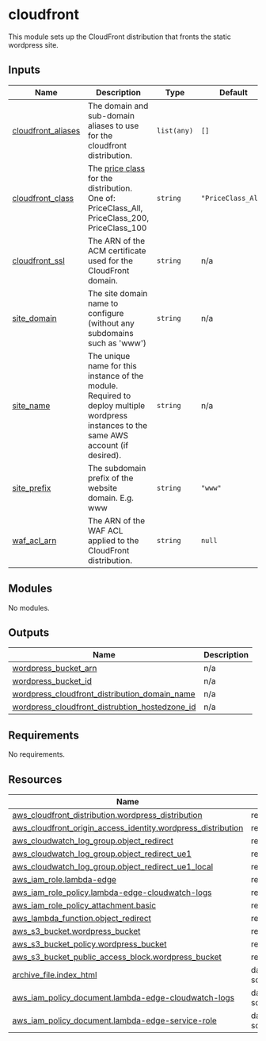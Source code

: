 <!-- BEGIN_TF_DOCS -->
# cloudfront

This module sets up the CloudFront distribution that fronts the static wordpress site.

## Inputs

| Name | Description | Type | Default | Required |
|------|-------------|------|---------|:--------:|
| <a name="input_cloudfront_aliases"></a> [cloudfront\_aliases](#input\_cloudfront\_aliases) | The domain and sub-domain aliases to use for the cloudfront distribution. | `list(any)` | `[]` | no |
| <a name="input_cloudfront_class"></a> [cloudfront\_class](#input\_cloudfront\_class) | The [price class](https://aws.amazon.com/cloudfront/pricing/) for the distribution. One of: PriceClass\_All, PriceClass\_200, PriceClass\_100 | `string` | `"PriceClass_All"` | no |
| <a name="input_cloudfront_ssl"></a> [cloudfront\_ssl](#input\_cloudfront\_ssl) | The ARN of the ACM certificate used for the CloudFront domain. | `string` | n/a | yes |
| <a name="input_site_domain"></a> [site\_domain](#input\_site\_domain) | The site domain name to configure (without any subdomains such as 'www') | `string` | n/a | yes |
| <a name="input_site_name"></a> [site\_name](#input\_site\_name) | The unique name for this instance of the module. Required to deploy multiple wordpress instances to the same AWS account (if desired). | `string` | n/a | yes |
| <a name="input_site_prefix"></a> [site\_prefix](#input\_site\_prefix) | The subdomain prefix of the website domain. E.g. www | `string` | `"www"` | no |
| <a name="input_waf_acl_arn"></a> [waf\_acl\_arn](#input\_waf\_acl\_arn) | The ARN of the WAF ACL applied to the CloudFront distribution. | `string` | `null` | no |

## Modules

No modules.

## Outputs

| Name | Description |
|------|-------------|
| <a name="output_wordpress_bucket_arn"></a> [wordpress\_bucket\_arn](#output\_wordpress\_bucket\_arn) | n/a |
| <a name="output_wordpress_bucket_id"></a> [wordpress\_bucket\_id](#output\_wordpress\_bucket\_id) | n/a |
| <a name="output_wordpress_cloudfront_distribution_domain_name"></a> [wordpress\_cloudfront\_distribution\_domain\_name](#output\_wordpress\_cloudfront\_distribution\_domain\_name) | n/a |
| <a name="output_wordpress_cloudfront_distrubtion_hostedzone_id"></a> [wordpress\_cloudfront\_distrubtion\_hostedzone\_id](#output\_wordpress\_cloudfront\_distrubtion\_hostedzone\_id) | n/a |

## Requirements

No requirements.

## Resources

| Name | Type |
|------|------|
| [aws_cloudfront_distribution.wordpress_distribution](https://registry.terraform.io/providers/hashicorp/aws/latest/docs/resources/cloudfront_distribution) | resource |
| [aws_cloudfront_origin_access_identity.wordpress_distribution](https://registry.terraform.io/providers/hashicorp/aws/latest/docs/resources/cloudfront_origin_access_identity) | resource |
| [aws_cloudwatch_log_group.object_redirect](https://registry.terraform.io/providers/hashicorp/aws/latest/docs/resources/cloudwatch_log_group) | resource |
| [aws_cloudwatch_log_group.object_redirect_ue1](https://registry.terraform.io/providers/hashicorp/aws/latest/docs/resources/cloudwatch_log_group) | resource |
| [aws_cloudwatch_log_group.object_redirect_ue1_local](https://registry.terraform.io/providers/hashicorp/aws/latest/docs/resources/cloudwatch_log_group) | resource |
| [aws_iam_role.lambda-edge](https://registry.terraform.io/providers/hashicorp/aws/latest/docs/resources/iam_role) | resource |
| [aws_iam_role_policy.lambda-edge-cloudwatch-logs](https://registry.terraform.io/providers/hashicorp/aws/latest/docs/resources/iam_role_policy) | resource |
| [aws_iam_role_policy_attachment.basic](https://registry.terraform.io/providers/hashicorp/aws/latest/docs/resources/iam_role_policy_attachment) | resource |
| [aws_lambda_function.object_redirect](https://registry.terraform.io/providers/hashicorp/aws/latest/docs/resources/lambda_function) | resource |
| [aws_s3_bucket.wordpress_bucket](https://registry.terraform.io/providers/hashicorp/aws/latest/docs/resources/s3_bucket) | resource |
| [aws_s3_bucket_policy.wordpress_bucket](https://registry.terraform.io/providers/hashicorp/aws/latest/docs/resources/s3_bucket_policy) | resource |
| [aws_s3_bucket_public_access_block.wordpress_bucket](https://registry.terraform.io/providers/hashicorp/aws/latest/docs/resources/s3_bucket_public_access_block) | resource |
| [archive_file.index_html](https://registry.terraform.io/providers/hashicorp/archive/latest/docs/data-sources/file) | data source |
| [aws_iam_policy_document.lambda-edge-cloudwatch-logs](https://registry.terraform.io/providers/hashicorp/aws/latest/docs/data-sources/iam_policy_document) | data source |
| [aws_iam_policy_document.lambda-edge-service-role](https://registry.terraform.io/providers/hashicorp/aws/latest/docs/data-sources/iam_policy_document) | data source |
<!-- END_TF_DOCS -->
